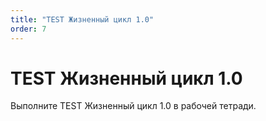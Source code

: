 ```yaml
---
title: "TEST Жизненный цикл 1.0"
order: 7
---
```


# TEST Жизненный цикл 1.0

Выполните TEST Жизненный цикл 1.0 в рабочей тетради.